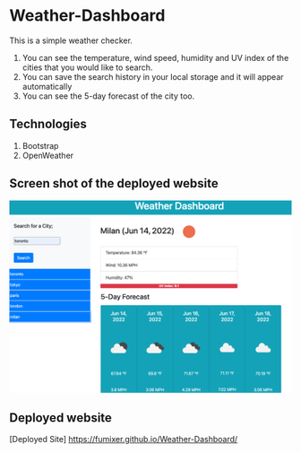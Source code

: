 # Weather-Dashboard
This is a simple weather checker.

1. You can see the temperature, wind speed, humidity and UV index of the cities that you would like to search.
2. You can save the search history in your local storage and it will appear automatically
3. You can see the 5-day forecast of the city too.


## Technologies
1. Bootstrap
2. OpenWeather

## Screen shot of the deployed website
![Screenshot](./asset/Image/Screen%20Shot%20Weather%20dashboard.png)

## Deployed website
[Deployed Site] https://fumixer.github.io/Weather-Dashboard/